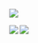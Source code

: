 [![](https://komarev.com/ghpvc/?username=akihironitta&color=green)](https://github.com/antonkomarev/github-profile-views-counter)  

<a href="https://github.com/anuraghazra/github-readme-stats">
  <img align="left" src="https://github-readme-stats.vercel.app/api?username=akihironitta&count_private=true&show_icons=true&include_all_commits=true&theme=solarized-light" />
</a>
<a href="https://github.com/anuraghazra/github-readme-stats">
  <img align="left" src="https://github-readme-stats.vercel.app/api/top-langs/?username=akihironitta&layout=compact&theme=solarized-light" />
</a>
